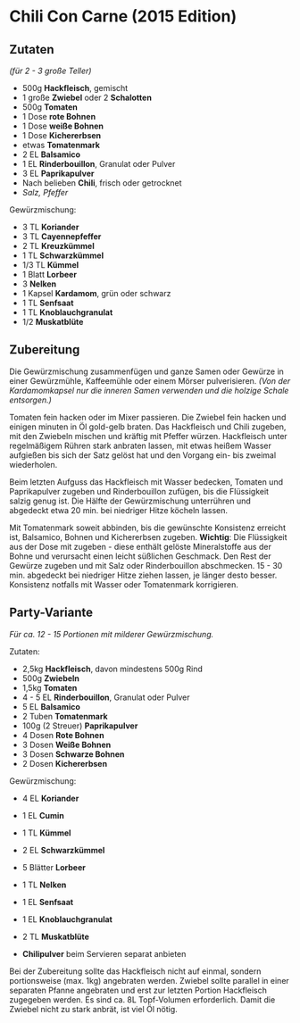 Chili Con Carne (2015 Edition)
==============================


Zutaten
-------
*(für 2 - 3 große Teller)*

* 500g **Hackfleisch**, gemischt
* 1 große **Zwiebel** oder 2 **Schalotten**
* 500g **Tomaten**
* 1 Dose **rote Bohnen**
* 1 Dose **weiße Bohnen**
* 1 Dose **Kichererbsen**
* etwas **Tomatenmark**
* 2 EL **Balsamico**
* 1 EL **Rinderbouillon**, Granulat oder Pulver
* 3 EL **Paprikapulver**
* Nach belieben **Chili**, frisch oder getrocknet
* *Salz, Pfeffer*

Gewürzmischung:


* 3 TL **Koriander**
* 3 TL **Cayennepfeffer**
* 2 TL **Kreuzkümmel**
* 1 TL **Schwarzkümmel**
* 1/3 TL **Kümmel**
* 1 Blatt **Lorbeer**
* 3 **Nelken**
* 1 Kapsel **Kardamom**, grün oder schwarz
* 1 TL **Senfsaat**
* 1 TL **Knoblauchgranulat**
* 1/2 **Muskatblüte**


Zubereitung
-----------

Die Gewürzmischung zusammenfügen und ganze Samen oder Gewürze in einer Gewürzmühle, Kaffeemühle oder einem Mörser pulverisieren. *(Von der Kardamomkapsel nur die inneren Samen verwenden und die holzige Schale entsorgen.)*

Tomaten fein hacken oder im Mixer passieren. Die Zwiebel fein hacken und einigen minuten in Öl gold-gelb braten. Das Hackfleisch und Chili zugeben, mit den Zwiebeln mischen und kräftig mit Pfeffer würzen. Hackfleisch unter regelmäßigem Rühren stark anbraten lassen, mit etwas heißem Wasser aufgießen bis sich der Satz gelöst hat und den Vorgang ein- bis zweimal wiederholen.
 
Beim letzten Aufguss das Hackfleisch mit Wasser bedecken, Tomaten und Paprikapulver zugeben und Rinderbouillon zufügen, bis die Flüssigkeit salzig genug ist. Die Hälfte der Gewürzmischung unterrühren und abgedeckt etwa 20 min. bei niedriger Hitze köcheln lassen.

Mit Tomatenmark soweit abbinden, bis die gewünschte Konsistenz erreicht ist, Balsamico, Bohnen und Kichererbsen zugeben. **Wichtig**: Die Flüssigkeit aus der Dose mit zugeben - diese enthält gelöste Mineralstoffe aus der Bohne und verursacht einen leicht süßlichen Geschmack. Den Rest der Gewürze zugeben und mit Salz oder Rinderbouillon abschmecken. 15 - 30 min. abgedeckt bei niedriger Hitze ziehen lassen, je länger desto besser. Konsistenz notfalls mit Wasser oder Tomatenmark korrigieren.

Party-Variante
--------------
*Für ca. 12 - 15 Portionen mit milderer Gewürzmischung.*

Zutaten:

* 2,5kg **Hackfleisch**, davon mindestens 500g Rind
* 500g **Zwiebeln**
* 1,5kg **Tomaten**
* 4 - 5 EL **Rinderbouillon**, Granulat oder Pulver
* 5 EL **Balsamico**
* 2 Tuben **Tomatenmark**
* 100g (2 Streuer) **Paprikapulver**
* 4 Dosen **Rote Bohnen**
* 3 Dosen **Weiße Bohnen**
* 3 Dosen **Schwarze Bohnen**
* 2 Dosen **Kichererbsen**


Gewürzmischung:

* 4 EL **Koriander**
* 1 EL **Cumin**
* 1 TL **Kümmel**
* 2 EL **Schwarzkümmel**
* 5 Blätter **Lorbeer**
* 1 TL **Nelken**
* 1 EL **Senfsaat**
* 1 EL **Knoblauchgranulat**
* 2 TL **Muskatblüte**

* **Chilipulver** beim Servieren separat anbieten

Bei der Zubereitung sollte das Hackfleisch nicht auf einmal, sondern portionsweise (max. 1kg) angebraten werden. Zwiebel sollte parallel in einer separaten Pfanne angebraten und erst zur letzten Portion Hackfleisch zugegeben werden. Es sind ca. 8L Topf-Volumen erforderlich. Damit die Zwiebel nicht zu stark anbrät, ist viel Öl nötig.

